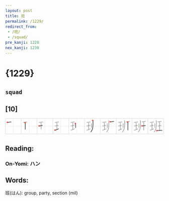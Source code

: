 ```yaml
---
layout: post
title: 班
permalink: /1229/
redirect_from:
 - /班/
 - /squad/
pre_kanji: 1228
nex_kanji: 1230
---
```


# {1229}

## `squad`

## [10]

<div class="stroke"><img src="../images/E78FAD.png" /></div>

## Reading:

### On-Yomi: ハン

## Words:

班(はん): group, party, section (mil)
